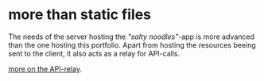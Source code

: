 # more than static files

The needs of the server hosting the _"salty noodles"_-app is more advanced than the one hosting this portfolio. Apart from hosting the resources beeing sent to the client, it also acts as a relay for API-calls. 

[more on the API-relay](http://localhost:3000/projects/noodle/api). 